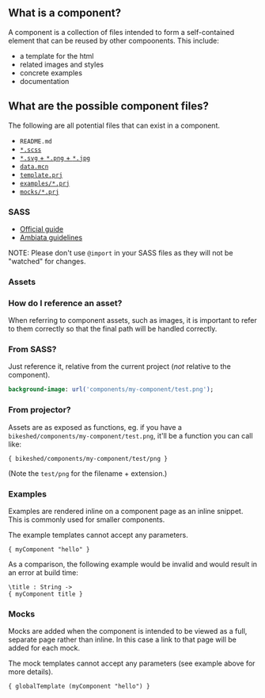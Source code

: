 ## What is a component?

A component is a collection of files intended to form a self-contained element
that can be reused by other compoonents.
This include:

- a template for the html
- related images and styles
- concrete examples
- documentation


## What are the possible component files?

The following are all potential files that can exist in a component.

- `README.md`
- [`*.scss`](#sass)
- [`*.svg` + `*.png` + `*.jpg`](#assets)
- [`data.mcn`](machinator.html)
- [`template.prj`](projector.html)
- [`examples/*.prj`](#examples)
- [`mocks/*.prj`](#mocks)


### <a id="sass">SASS</a>

- [Official guide](http://sass-lang.com/guide)
- [Ambiata guidelines](https://github.com/ambiata/engineering/blob/master/how/guideline/language/css.md)

NOTE: Please don't use `@import` in your SASS files as they will not be
"watched" for changes.


### <a id="assets">Assets</a>


### How do I reference an asset?

When referring to component assets, such as images, it is important to
refer to them correctly so that the final path will be handled correctly.


### From SASS?

Just reference it, relative from the current project (_not_ relative to the component).

```sass
background-image: url('components/my-component/test.png');
```

### From projector?

Assets are as exposed as functions, eg. if you have a `bikeshed/components/my-component/test.png`, it'll be a function you can call like:

```prj
{ bikeshed/components/my-component/test/png }
```

(Note the `test/png` for the filename + extension.)


### <a id="examples">Examples</a>

Examples are rendered inline on a component page as an inline snippet.
This is commonly used for smaller components.

The example templates cannot accept any parameters.

```prj
{ myComponent "hello" }
```

As a comparison, the following example would be invalid and would result in an
error at build time:

```prj
\title : String ->
{ myComponent title }
```


### <a id="mocks">Mocks</a>

Mocks are added when the component is intended to be viewed as a full, separate
page rather than inline. In this case a link to that page will be added for each
mock.

The mock templates cannot accept any parameters (see example above for more
details).

```prj
{ globalTemplate (myComponent "hello") }
```
